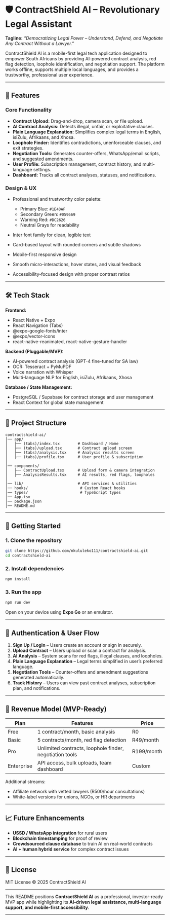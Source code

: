 # 🛡️ ContractShield AI – Revolutionary Legal Assistant

**Tagline:** *“Democratizing Legal Power – Understand, Defend, and Negotiate Any Contract Without a Lawyer.”*

ContractShield AI is a mobile-first legal tech application designed to empower South Africans by providing AI-powered contract analysis, red flag detection, loophole identification, and negotiation support. The platform works offline, supports multiple local languages, and provides a trustworthy, professional user experience.

---

## 🌟 Features

### Core Functionality

* **Contract Upload:** Drag-and-drop, camera scan, or file upload.
* **AI Contract Analysis:** Detects illegal, unfair, or exploitative clauses.
* **Plain Language Explanation:** Simplifies complex legal terms in English, isiZulu, Afrikaans, and Xhosa.
* **Loophole Finder:** Identifies contradictions, unenforceable clauses, and exit strategies.
* **Negotiation Tools:** Generates counter-offers, WhatsApp/email scripts, and suggested amendments.
* **User Profile:** Subscription management, contract history, and multi-language settings.
* **Dashboard:** Tracks all contract analyses, statuses, and notifications.

### Design & UX

* Professional and trustworthy color palette:

  * Primary Blue: `#1E40AF`
  * Secondary Green: `#059669`
  * Warning Red: `#DC2626`
  * Neutral Grays for readability
* Inter font family for clean, legible text
* Card-based layout with rounded corners and subtle shadows
* Mobile-first responsive design
* Smooth micro-interactions, hover states, and visual feedback
* Accessibility-focused design with proper contrast ratios

---

## 🛠️ Tech Stack

**Frontend:**

* React Native + Expo
* React Navigation (Tabs)
* @expo-google-fonts/inter
* @expo/vector-icons
* react-native-reanimated, react-native-gesture-handler

**Backend (Pluggable/MVP):**

* AI-powered contract analysis (GPT-4 fine-tuned for SA law)
* OCR: Tesseract + PyMuPDF
* Voice narration with Whisper
* Multi-language NLP for English, isiZulu, Afrikaans, Xhosa

**Database / State Management:**

* PostgreSQL / Supabase for contract storage and user management
* React Context for global state management

---

## 📂 Project Structure

```
contractshield-ai/
│── app/
│   ├── (tabs)/index.tsx        # Dashboard / Home
│   ├── (tabs)/upload.tsx       # Contract upload screen
│   ├── (tabs)/analysis.tsx     # Analysis results screen
│   ├── (tabs)/profile.tsx      # User profile & subscription
│
│── components/
│   ├── ContractUpload.tsx      # Upload form & camera integration
│   ├── AnalysisResults.tsx     # AI results, red flags, loopholes
│
│── lib/                        # API services & utilities
│── hooks/                       # Custom React hooks
│── types/                       # TypeScript types
│── App.tsx
│── package.json
│── README.md
```

---

## 🚀 Getting Started

### 1. Clone the repository

```bash
git clone https://github.com/nkululeko111/contractshield-ai.git
cd contractshield-ai
```

### 2. Install dependencies

```bash
npm install
```

### 3. Run the app

```bash
npm run dev
```

Open on your device using **Expo Go** or an emulator.

---

## 🔑 Authentication & User Flow

1. **Sign Up / Login** – Users create an account or sign in securely.
2. **Upload Contract** – Users upload or scan a contract for analysis.
3. **AI Analysis** – System scans for red flags, illegal clauses, and loopholes.
4. **Plain Language Explanation** – Legal terms simplified in user’s preferred language.
5. **Negotiation Tools** – Counter-offers and amendment suggestions generated automatically.
6. **Track History** – Users can view past contract analyses, subscription plan, and notifications.

---

## 💼 Revenue Model (MVP-Ready)

| Plan       | Features                                                | Price      |
| ---------- | ------------------------------------------------------- | ---------- |
| Free       | 1 contract/month, basic analysis                        | R0         |
| Basic      | 5 contracts/month, red flag detection                   | R49/month  |
| Pro        | Unlimited contracts, loophole finder, negotiation tools | R199/month |
| Enterprise | API access, bulk uploads, team dashboard                | Custom     |

Additional streams:

* Affiliate network with vetted lawyers (R500/hour consultations)
* White-label versions for unions, NGOs, or HR departments

---

## 📈 Future Enhancements

* **USSD / WhatsApp integration** for rural users
* **Blockchain timestamping** for proof of review
* **Crowdsourced clause database** to train AI on real-world contracts
* **AI + human hybrid service** for complex contract issues

---

## 📜 License

MIT License © 2025 ContractShield AI

---

This README positions **ContractShield AI** as a professional, investor-ready MVP app while highlighting its **AI-driven legal assistance, multi-language support, and mobile-first accessibility**.

---


